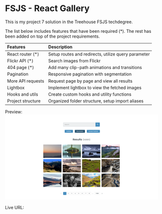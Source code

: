 # FSJS - React Gallery

This is my project 7 solution in the Treehouse FSJS techdegree. 

The list below includes features that have been required (*). The rest has been added on top of the project requirements.

| Features            | Description                                                 |
| :------------------ | :---------------------------------------------------------- |
| React router (*)    | Setup routes and redirects, utilize query parameter         |
| Flickr API (*)      | Search images from Flickr                                   |
| 404 page (*)        | Add many clip-path animations and transitions               |
| Pagination          | Responsive pagination with segmentation                     |
| More API requests   | Request page by page and view all results                   |
| Lightbox            | Implement lightbox to view the fetched images               |
| Hooks and utils     | Create custom hooks and utility functions                   |
| Project structure   | Organized folder structure, setup import aliases            |

Preview: 
![Data Pagination and Filtering](./src/assets/fsjs_react_gallery.png)

Live URL: 
